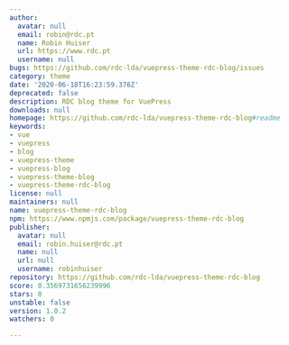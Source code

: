 ```yaml
---
author:
  avatar: null
  email: robin@rdc.pt
  name: Robin Huiser
  url: https://www.rdc.pt
  username: null
bugs: https://github.com/rdc-lda/vuepress-theme-rdc-blog/issues
category: theme
date: '2020-06-18T16:23:59.376Z'
deprecated: false
description: RDC blog theme for VuePress
downloads: null
homepage: https://github.com/rdc-lda/vuepress-theme-rdc-blog#readme
keywords:
- vue
- vuepress
- blog
- vuepress-theme
- vuepress-blog
- vuepress-theme-blog
- vuepress-theme-rdc-blog
license: null
maintainers: null
name: vuepress-theme-rdc-blog
npm: https://www.npmjs.com/package/vuepress-theme-rdc-blog
publisher:
  avatar: null
  email: robin.huiser@rdc.pt
  name: null
  url: null
  username: robinhuiser
repository: https://github.com/rdc-lda/vuepress-theme-rdc-blog
score: 0.3569731656239996
stars: 0
unstable: false
version: 1.0.2
watchers: 0

---
```


